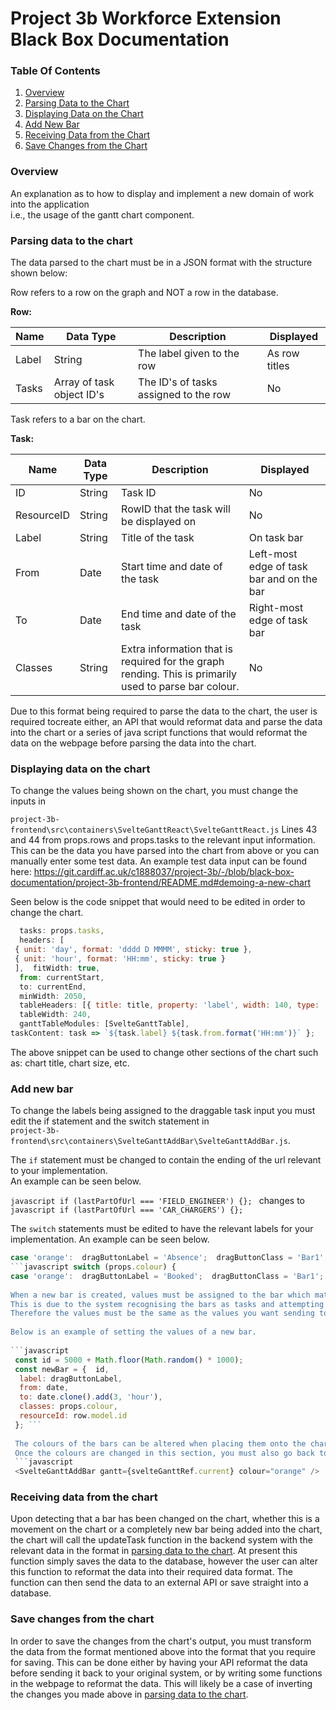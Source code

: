 

# Project 3b Workforce Extension Black Box Documentation

### Table Of Contents
1. [Overview](#overview)
2. [Parsing Data to the Chart]( #parsing-data-to-the-chart)
3. [Displaying Data on the Chart]( #displaying-data-on-the-chart)
4. [Add New Bar]( #add-new-bar)
5. [Receiving Data from the Chart]( #receiving-data-from-the-chart)
6. [Save Changes from the Chart](#save-changes-from-the-chart)


### Overview

An explanation as to how to display and implement a new domain of work into the application    
i.e., the usage of the gantt chart component.

### Parsing data to the chart


The data parsed to the chart must be in a JSON format with the structure shown below:

Row refers to a row on the graph and NOT a row in the database.

**Row:**

| Name | Data Type | Description | Displayed |    
| - | - | - | - |    
| Label | String | The label given to the row | As row titles |    
| Tasks | Array of task object ID's | The ID's of tasks assigned to the row | No

Task refers to a bar on the chart.

**Task:**

| Name | Data Type | Description | Displayed |    
| - | - | - | - |    
| ID | String | Task ID | No |    
| ResourceID | String | RowID that the task will be displayed on | No |    
| Label | String | Title of the task | On task bar |    
| From | Date | Start time and date of the task | Left-most edge of task bar and on the bar |    
| To | Date | End time and date of the task | Right-most edge of task bar |    
| Classes | String | Extra information that is required for the graph rending. This is primarily used to parse bar colour.| No |

Due to this format being required to parse the data to the chart, the user is required tocreate either, an API that would reformat data and parse the data into the chart or a series of java script functions that would reformat the data on the webpage before parsing the data into the chart.

### Displaying data on the chart

To change the values being shown on the chart, you must change the inputs in     

``project-3b-frontend\src\containers\SvelteGanttReact\SvelteGanttReact.js`` Lines 43 and 44 from props.rows and props.tasks to the relevant input information. This can be the data you have parsed into the chart from above or you can manually enter some test data. An example test data input can be found here: https://git.cardiff.ac.uk/c1888037/project-3b/-/blob/black-box-documentation/project-3b-frontend/README.md#demoing-a-new-chart

Seen below is the code snippet that would need to be edited in order to change the chart.

```javascript const options = {  rows: props.rows,    
  tasks: props.tasks,    
  headers: [    
 { unit: 'day', format: 'dddd D MMMM', sticky: true },    
 { unit: 'hour', format: 'HH:mm', sticky: true }    
 ],  fitWidth: true,    
  from: currentStart,    
  to: currentEnd,    
  minWidth: 2050,    
  tableHeaders: [{ title: title, property: 'label', width: 140, type: 'tree' }],    
  tableWidth: 240,    
  ganttTableModules: [SvelteGanttTable],    
taskContent: task => `${task.label} ${task.from.format('HH:mm')}` }; 
```   

The above snippet can be used to change other sections of the chart such as: chart title, chart size, etc.

### Add new bar

To change the labels being assigned to the draggable task input you must edit the if statement and the switch statement in    
``project-3b-frontend\src\containers\SvelteGanttAddBar\SvelteGanttAddBar.js``.

The ``if`` statement must be changed to contain the ending of the url relevant to your implementation.    
An example can be seen below.


```javascript if (lastPartOfUrl === 'FIELD_ENGINEER') {}; ``` 
changes to  
```javascript if (lastPartOfUrl === 'CAR_CHARGERS') {}; ```  

The ``switch`` statements must be edited to have the relevant labels for your implementation. An example can be seen below.

```javascript switch (props.colour) {    
case 'orange':  dragButtonLabel = 'Absence';  dragButtonClass = 'Bar1'; break; case 'green':  dragButtonLabel = 'Scheduled Shift';  dragButtonClass = 'Bar2'; break; case 'blue':  dragButtonLabel = 'Overtime';  dragButtonClass = 'Bar3'; break; default:  dragButtonLabel = 'Task';  dragButtonClass = 'Bar1';} ``` changes to  
```javascript switch (props.colour) {    
case 'orange':  dragButtonLabel = 'Booked';  dragButtonClass = 'Bar1'; break; case 'green':  dragButtonLabel = 'Available';  dragButtonClass = 'Bar2'; break; case 'blue':  dragButtonLabel = 'Out Of Order';  dragButtonClass = 'Bar3'; break; default:  dragButtonLabel = 'Task';  dragButtonClass = 'Bar1';} ```   
  
When a new bar is created, values must be assigned to the bar which match those of a task.    
This is due to the system recognising the bars as tasks and attempting to call the backend with the values added to the bar.    
Therefore the values must be the same as the values you want sending to the backend.  
  
Below is an example of setting the values of a new bar.  
  
```javascript    
 const id = 5000 + Math.floor(Math.random() * 1000);    
 const newBar = {  id,    
  label: dragButtonLabel,    
  from: date,    
  to: date.clone().add(3, 'hour'),    
  classes: props.colour,    
  resourceId: row.model.id    
 }; ```    
    
 The colours of the bars can be altered when placing them onto the chart by changing the colour in the initialisation of the ``SvelteGanntAddBar`` Objects *?.    
 Once the colours are changed in this section, you must also go back to the switch statement posted above and change the relevant colour.    
 ```javascript    
 <SvelteGanttAddBar gantt={svelteGanttRef.current} colour="orange" />    
```

### Receiving data from the chart

Upon detecting that a bar has been changed on the chart, whether this is a movement on the chart or a completely new bar being added into the chart, the chart will call the updateTask function in the backend system with the relevant data in the format in [parsing data to the chart]( #parsing-data-to-the-chart).  At present this function simply saves the data to the database, however the user can alter this function to reformat the data into their required data format. The function can then send the data to an external API or save straight into a database.

### Save changes from the chart

In order to save the changes from the chart's output, you must transform the data from the format mentioned above into the format that you require for saving. This can be done either by having your API reformat the data before sending it back to your original system, or by writing some functions in the webpage to reformat the data. This will likely be a case of inverting the changes you made above in [parsing data to the chart]( #parsing-data-to-the-chart).  
  


